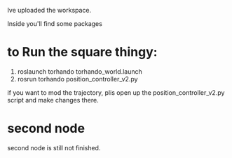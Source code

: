 Ive uploaded the workspace.

Inside you'll find some packages

# to Run the square thingy:
1. roslaunch torhando torhando_world.launch
2. rosrun torhando position_controller_v2.py

if you want to mod the trajectory, plis open up the position_controller_v2.py script and make changes there.

# second node 
second node is still not finished.
